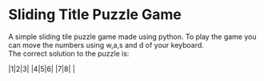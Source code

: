 # Sliding Title Puzzle Game

A simple sliding tile puzzle game made using python. To play the game you can move the numbers using w,a,s and d of your keyboard.<br>
The correct solution to the puzzle is:

|1|2|3|
|4|5|6|
|7|8| |